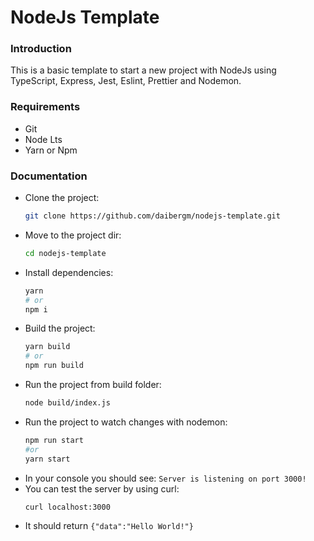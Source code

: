 # NodeJs Template

### Introduction

This is a basic template to start a new project with NodeJs using TypeScript, Express, Jest, Eslint, Prettier and Nodemon.

### Requirements

  - Git
  - Node Lts
  - Yarn or Npm

### Documentation

  - Clone the project:
    ```bash
    git clone https://github.com/daibergm/nodejs-template.git
    ```
  - Move to the project dir:
    ```bash
    cd nodejs-template
    ```
  - Install dependencies:
    ```bash
    yarn
    # or
    npm i
    ```
  - Build the project:
    ```bash
    yarn build
    # or
    npm run build
    ```
  - Run the project from build folder:
    ```bash
    node build/index.js
    ```
  - Run the project to watch changes with nodemon:
    ```bash
    npm run start
    #or
    yarn start
    ```
  - In your console you should see: `Server is listening on port 3000!`
  - You can test the server by using curl:
    ```bash
    curl localhost:3000
    ```
  - It should return `{"data":"Hello World!"}`
